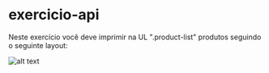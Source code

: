 # exercicio-api

Neste exercício você deve imprimir na UL ".product-list" produtos seguindo o seguinte layout:

![alt text](https://i.imgur.com/EbVlWpX.png)

